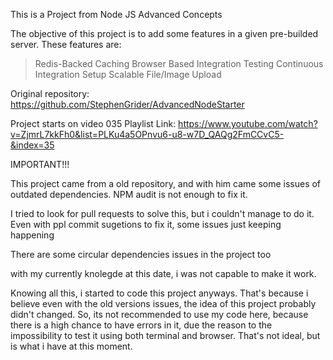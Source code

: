 This is a Project from Node JS Advanced Concepts

The objective of this project is to add some features in a given pre-builded server.
These features are:

   > Redis-Backed Caching
   > Browser Based Integration Testing
   > Continuous Integration Setup
   > Scalable File/Image Upload

Original repository: https://github.com/StephenGrider/AdvancedNodeStarter

Project starts on video 035
Playlist Link: https://www.youtube.com/watch?v=ZjmrL7kkFh0&list=PLKu4a5OPnvu6-u8-w7D_QAQg2FmCCvC5-&index=35


IMPORTANT!!!

   This project came from a old repository, and with him came some issues of outdated dependencies.
   NPM audit is not enough to fix it.

   I tried to look for pull requests to solve this, but i couldn't manage to do it. Even with ppl commit sugetions to fix it, some issues just keeping happening

   There are some circular dependencies issues in the project too

   with my currently knolegde at this date, i was not capable to make it work.

   Knowing all this, i started to code this project anyways. That's because i believe even with the old versions issues, the idea of this project probably didn't changed.
   So, its not recommended to use my code here, because there is a high chance to have errors in it, due the reason to the impossibility to test it using both terminal and browser. That's not ideal, but is what i have at this moment.